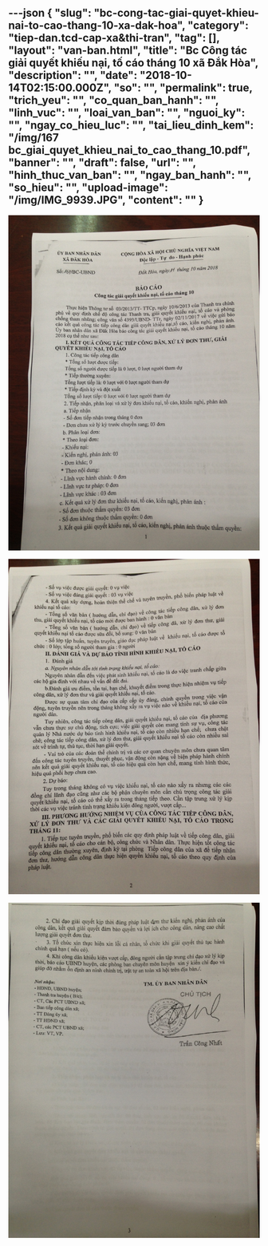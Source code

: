 ---json
{
    "slug": "bc-cong-tac-giai-quyet-khieu-nai-to-cao-thang-10-xa-dak-hoa",
    "category": "tiep-dan.tcd-cap-xa&thi-tran",
    "tag": [],
    "layout": "van-ban.html",
    "title": "Bc Công tác giải quyết khiếu nại, tố cáo tháng 10 xã Đắk Hòa",
    "description": "",
    "date": "2018-10-14T02:15:00.000Z",
    "so": "",
    "permalink": true,
    "trich_yeu": "",
    "co_quan_ban_hanh": "",
    "linh_vuc": "",
    "loai_van_ban": "",
    "nguoi_ky": "",
    "ngay_co_hieu_luc": "",
    "tai_lieu_dinh_kem": "/img/167 bc_giai_quyet_khieu_nai_to_cao_thang_10.pdf",
    "banner": "",
    "draft": false,
    "url": "",
    "hinh_thuc_van_ban": "",
    "ngay_ban_hanh": "",
    "so_hieu": "",
    "upload-image": "/img/IMG_9939.JPG",
    "__content__": ""
}
---
<p><img alt="" src="/img/IMG_9936.JPG" /></p>

<p><img alt="" src="/img/IMG_9938.JPG" /></p>

<p><img alt="" src="/img/IMG_9939.JPG" /></p>

